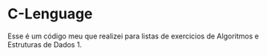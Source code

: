# C-Lenguage
Esse é um código meu que realizei para listas de exercicios de Algoritmos e Estruturas de Dados 1.

